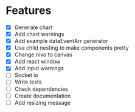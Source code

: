 # Features

- [x] Generate chart
- [x] Add chart warnings
- [x] Add example dataEventArr generator
- [x] Use child nesting to make components pretty
- [x] Change nivo to canvas
- [x] Add react window
- [x] Add input warnings
- [ ] Socket io
- [ ] Write tests
- [ ] Check dependencies
- [ ] Create documentation
- [ ] Add resizing message
